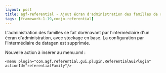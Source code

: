 ```yaml
---
layout: post
title: agf-referential - Ajout écran d'administration des familles de référentiels
tags: [framework-1-19,codjo-referential]
---
```

L'administration des familles se fait dorénavant par l'intermédiaire d'un écran d'administration, avec stockage en base. La configuration par l'intermédiaire de datagen est supprimée.

Nouvelle action à insérer au menu.xml :
```
<menu plugin="com.agf.referential.gui.plugin.ReferentialGuiPlugin" actionId="referentialFamily"/>
```
